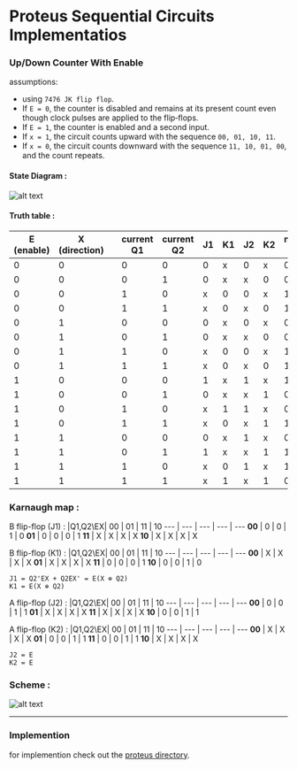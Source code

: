 
# Proteus Sequential Circuits Implementatios

### Up/Down Counter With Enable
assumptions:
- using `7476 JK flip flop`.
- If `E = 0`, the counter is disabled and remains at its present count even though clock pulses are applied to the flip‐flops.
- If `E = 1`, the counter is enabled and a second input.
- If `x = 1`, the circuit counts upward with the sequence `00, 01, 10, 11`.
- If `x = 0`, the circuit counts downward with the sequence `11, 10, 01, 00`, and the count repeats.

#### State Diagram :
![alt text](https://github.com/arvin2079/verilog-proj/blob/main/proteus%20implementations/media/StateDiagram.PNG "State Diagram")

#### Truth table :

E (enable) | X (direction) || current Q1 | current Q2 | J1 | K1 | J2 | K2 | next Q1 | next Q2 | 
--- | --- | --- | ---  | ---  | ---  | ---   | ---  | ---  | ---  | ---
0 | 0 || 0 | 0 | 0 | x | 0 | x | 0 | 0
0 | 0 || 0 | 1 | 0 | x | x | 0 | 0 | 1
0 | 0 || 1 | 0 | x | 0 | 0 | x | 1 | 0
0 | 0 || 1 | 1 | x | 0 | x | 0 | 1 | 1
0 | 1 || 0 | 0 | 0 | x | 0 | x | 0 | 0
0 | 1 || 0 | 1 | 0 | x | x | 0 | 0 | 1
0 | 1 || 1 | 0 | x | 0 | 0 | x | 1 | 0
0 | 1 || 1 | 1 | x | 0 | x | 0 | 1 | 1
1 | 0 || 0 | 0 | 1 | x | 1 | x | 1 | 1
1 | 0 || 0 | 1 | 0 | x | x | 1 | 0 | 0
1 | 0 || 1 | 0 | x | 1 | 1 | x | 0 | 1
1 | 0 || 1 | 1 | x | 0 | x | 1 | 1 | 0
1 | 1 || 0 | 0 | 0 | x | 1 | x | 0 | 1
1 | 1 || 0 | 1 | 1 | x | x | 1 | 1 | 0
1 | 1 || 1 | 0 | x | 0 | 1 | x | 1 | 1
1 | 1 || 1 | 1 | x | 1 | x | 1 | 0 | 0

### Karnaugh map :
B flip-flop (J1) :
|Q1,Q2\EX| 00 | 01 | 11 | 10
--- | --- | --- | --- | ---
**00** | 0 | 0 | 1 | 0
**01** | 0 | 0 | 0 | 1
**11** | X | X | X | X
**10** | X | X | X | X

B flip-flop (K1) :
|Q1,Q2\EX| 00 | 01 | 11 | 10
--- | --- | --- | --- | ---
**00** | X | X | X | X
**01** | X | X | X | X
**11** | 0 | 0 | 0 | 1
**10** | 0 | 0 | 1 | 0

```
J1 = Q2'EX + Q2EX' = E(X ⊕ Q2)
K1 = E(X ⊕ Q2)
```

A flip-flop (J2) :
|Q1,Q2\EX| 00 | 01 | 11 | 10
--- | --- | --- | --- | ---
**00** | 0 | 0 | 1 | 1
**01** | X | X | X | X
**11** | X | X | X | X
**10** | 0 | 0 | 1 | 1

A flip-flop (K2) :
|Q1,Q2\EX| 00 | 01 | 11 | 10
--- | --- | --- | --- | ---
**00** | X | X | X | X
**01** | 0 | 0 | 1 | 1
**11** | 0 | 0 | 1 | 1
**10** | X | X | X | X

```
J2 = E
K2 = E
```

### Scheme :

![alt text](https://github.com/arvin2079/verilog-proj/blob/main/proteus%20implementations/media/MajorityLogic.PNG "Up/Down Counter With Enable")

---

### Implemention
for implemention check out the [proteus directory](https://github.com/arvin2079/verilog-proj/tree/main/proteus%20implementations).